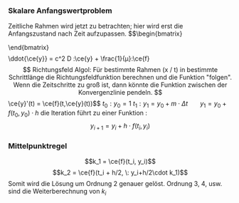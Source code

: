 ### Skalare Anfangswertproblem
Zeitliche Rahmen wird jetzt zu betrachten; hier wird erst die Anfangszustand nach Zeit aufzupassen.
$$\begin{bmatrix}

\end{bmatrix}$$
$$\ddot{\ce{y}} = c^2 D \:\ce{y} + \frac{1}{µ}\:\ce{f}$$
Richtungsfeld
Algol: Für bestimmte Rahmen (x / t) in bestimmte Schrittlänge die Richtungsfeldfunktion berechnen und die Funktion "folgen". Wenn die Zeitschritte zu groß ist, dann könnte die Funktion zwischen der Konvergenzlinie pendeln.
$$\ce{y}'(t) = \ce{f}(t,\ce{y}(t))$$
$t_0 : y_0 = 1$
$t_1 : y_1 = y_0 + m \cdot \Delta t$
$\quad \; \; y_1 = y_0 + f(t_0, y_0) \cdot h$ 
die Iteration führt zu einer Funktion :
$$y_{i+1} = y_i + h \cdot f(t_i,y_i)$$
### Mittelpunktregel
$$k_1 = \ce{f}(t_i, y_i)$$
$$k_2 = \ce{f}(t_i + h/2, \: y_i+h/2\cdot k_1)$$
Somit wird die Lösung um Ordnung 2 genauer gelöst.
Ordnung 3, 4, usw. sind die Weiterberechnung von $k_i$